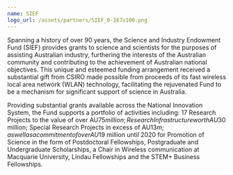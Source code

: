 ```yaml
---
name: SIEF
logo_url: /assets/partners/SIEF_0-167x100.png
---
```

Spanning a history of over 90 years, the Science and Industry Endowment Fund (SIEF) provides grants to science and scientists for the purposes of assisting Australian industry, furthering the interests of the Australian community and contributing to the achievement of Australian national objectives. This unique and esteemed funding arrangement received a substantial gift from CSIRO made possible from proceeds of its fast wireless local area network (WLAN) technology, facilitating the rejuvenated Fund to be a mechanism for significant support of science in Australia.

Providing substantial grants available across the National Innovation System, the Fund supports a portfolio of activities including: 17 Research Projects to the value of over AU$75 million; Research Infrastructure worth AU$30 million; Special Research Projects in excess of AU$13m; as well as a commitment of over AU$19 million until 2020 for Promotion of Science in the form of Postdoctoral Fellowships, Postgraduate and Undergraduate Scholarships, a Chair in Wireless communication at Macquarie University, Lindau Fellowships and the STEM+ Business Fellowships.